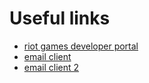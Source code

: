 # Useful links
- [riot games developer portal](https://developer.riotgames.com/)
- [email client](https://sendgrid.com/)
- [email client 2](https://www.mailgun.com/)
